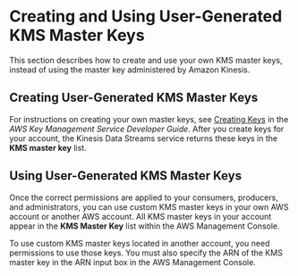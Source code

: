 # Creating and Using User\-Generated KMS Master Keys<a name="creating-using-sse-master-keys"></a>

This section describes how to create and use your own KMS master keys, instead of using the master key administered by Amazon Kinesis\.

## Creating User\-Generated KMS Master Keys<a name="creating-sse-master-keys"></a>

For instructions on creating your own master keys, see [Creating Keys](https://docs.aws.amazon.com/kms/latest/developerguide/create-keys.html) in the *AWS Key Management Service Developer Guide*\. After you create keys for your account, the Kinesis Data Streams service returns these keys in the **KMS master key** list\.

## Using User\-Generated KMS Master Keys<a name="using-sse-master-keys"></a>

Once the correct permissions are applied to your consumers, producers, and administrators, you can use custom KMS master keys in your own AWS account or another AWS account\. All KMS master keys in your account appear in the **KMS Master Key** list within the AWS Management Console\.

To use custom KMS master keys located in another account, you need permissions to use those keys\. You must also specify the ARN of the KMS master key in the ARN input box in the AWS Management Console\.